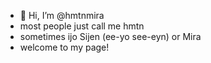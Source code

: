 - 👋 Hi, I’m @hmtnmira
- most people just call me hmtn
- sometimes ijo Sijen (ee-yo see-eyn) or Mira
- welcome to my page!

<!---
hmtnmira/hmtnmira is a ✨ special ✨ repository because its `README.md` (this file) appears on your GitHub profile.
You can click the Preview link to take a look at your changes.
--->
